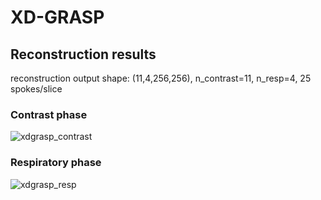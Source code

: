 # XD-GRASP

## Reconstruction results

reconstruction output shape: (11,4,256,256), n_contrast=11, n_resp=4, 25 spokes/slice

### Contrast phase

![xdgrasp_contrast](https://user-images.githubusercontent.com/12103451/230668436-791ed0bc-c297-4235-bd75-763e01ea8acc.gif)

### Respiratory phase

![xdgrasp_resp](https://user-images.githubusercontent.com/12103451/230669085-4dd6317a-fe31-4c6a-9fbc-51c27113b5aa.gif)

